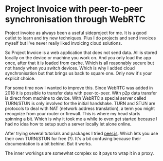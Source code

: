 <!--
  date: 9999-99-99
  modified: 9999-99-99
  slug: project-invoice-now-has-peer-to-peer-synchronisation
  type: post
  header: sincerely-media-IKzmglo7JLk-unsplash.jpg
  headerColofon: photo by [Sincerely Media](https://unsplash.com/@sincerelymedia)
  headerClassName: no-blur darken
  categories: Javascript
  tags: CSS, transitions
-->

# Project Invoice with peer-to-peer synchronisation through WebRTC

Project invoice as always been a useful sideproject for me. It is a good outlet to learn and try new techniques. Plus I do projects and send invoices myself but I've never really liked invoicing cloud solutions.

So Project Invoice is a web application that does not send data. All is stored locally on the device or machine you work on. And you only load the app once, after that it is loaded from cache.
Which is all reasonably secure but not handy when you switch devices. Which is why I added cloud synchronisation but that brings us back to square one. Only now it's your explicit choice.

For some time now I wanted to improve this. Since WebRTC was added in 2018 it is possible to transfer data with peer-to-peer. With p2p data transfer is direct from machine to device. With WebRTC a special server called TURN/STUN is only involved for the initial handshake.
TURN and STUN are protocols to deal with NAT (network address translation), a term you might recognize from your router or firewall.
This is where my head starts spinning a bit. Which is why it took me a while to even get started because I had no idea how to setup such a server locally let alone online.

After trying several tutorials and packages I tried [peer.js](https://peerjs.com/). Which lets you use their own TURN/STUN for free (?). It's a bit confusing because their documentation is a bit behind. But it works.

The inner workings are somewhat complex so it pays to wrap it in a proxy. 
